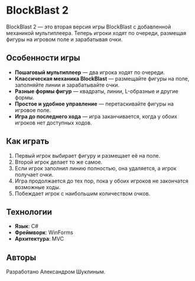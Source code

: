 # BlockBlast 2

BlockBlast 2 — это вторая версия игры BlockBlast с добавленной механикой мультиплеера. Теперь игроки ходят по очереди, размещая фигуры на игровом поле и зарабатывая очки.

## Особенности игры
- **Пошаговый мультиплеер** — два игрока ходят по очереди.
- **Классическая механика BlockBlast** — размещайте фигуры на поле, заполняйте линии и зарабатывайте очки.
- **Разные формы фигур** — квадраты, линии, L-образные и другие формы.
- **Простое и удобное управление** — перетаскивайте фигуры на игровое поле.
- **Игра до последнего хода** — игра заканчивается, когда у обоих игроков нет доступных ходов.

## Как играть
1. Первый игрок выбирает фигуру и размещает её на поле.
2. Второй игрок делает то же самое.
3. Если игрок заполнил линию полностью, она удаляется, а игрок получает очки.
4. Игра продолжается до тех пор, пока у обоих игроков не закончатся возможные ходы.
5. Побеждает игрок с наибольшим количеством очков.

## Технологии
- **Язык**: C#
- **Фреймворк**: WinForms
- **Архитектура**: MVC

## Авторы
Разработано Александром Шуклиным.


